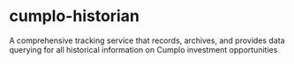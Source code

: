 # cumplo-historian
A comprehensive tracking service that records, archives, and provides data querying for all historical information on Cumplo investment opportunities
